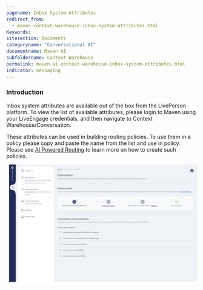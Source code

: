 ```yaml
---
pagename: Inbox System Attributes
redirect_from:
  - maven-context-warehouse-inbox-system-attributes.html
Keywords:
sitesection: Documents
categoryname: "Conversational AI"
documentname: Maven AI
subfoldername: Context Warehouse
permalink: maven-ai-context-warehouse-inbox-system-attributes.html
indicator: messaging
---
```


### Introduction

Inbox system attributes are available out of the box from the LivePerson platform. To view the list of available attributes, please login to Maven using your LiveEngage credentials, and then navigate to Context Warehouse/Conversation. 

These attributes can be used in building routing policies. To use them in a policy please copy and paste the name from the list and use in policy. Please see [AI Powered Routing](maven-ai-powered-routing-overview.html) to learn more on how to create such policies.

<img class="fancyimage" width="750" src="img/maven/contextWarehouse-inbox.png">


